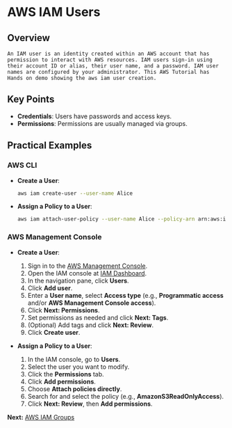  # AWS IAM Users

## Overview

`An IAM user is an identity created within an AWS account that has permission to interact with AWS resources. IAM users sign-in using their account ID or alias, their user name, and a password. IAM user names are configured by your administrator. This AWS Tutorial has Hands on demo showing the aws iam user creation.`

## Key Points
- **Credentials**: Users have passwords and access keys.
- **Permissions**: Permissions are usually managed via groups.

## Practical Examples

### AWS CLI

- **Create a User**:
    ```bash
    aws iam create-user --user-name Alice
    ```

- **Assign a Policy to a User**:
    ```bash
    aws iam attach-user-policy --user-name Alice --policy-arn arn:aws:iam::aws:policy/AmazonS3ReadOnlyAccess
    ```

### AWS Management Console

- **Create a User**:
    1. Sign in to the [AWS Management Console](https://aws.amazon.com/console/).
    2. Open the IAM console at [IAM Dashboard](https://console.aws.amazon.com/iam/home).
    3. In the navigation pane, click **Users**.
    4. Click **Add user**.
    5. Enter a **User name**, select **Access type** (e.g., **Programmatic access** and/or **AWS Management Console access**).
    6. Click **Next: Permissions**.
    7. Set permissions as needed and click **Next: Tags**.
    8. (Optional) Add tags and click **Next: Review**.
    9. Click **Create user**.

- **Assign a Policy to a User**:
    1. In the IAM console, go to **Users**.
    2. Select the user you want to modify.
    3. Click the **Permissions** tab.
    4. Click **Add permissions**.
    5. Choose **Attach policies directly**.
    6. Search for and select the policy (e.g., **AmazonS3ReadOnlyAccess**).
    7. Click **Next: Review**, then **Add permissions**.

**Next:** [AWS IAM Groups](02-Groups.md)